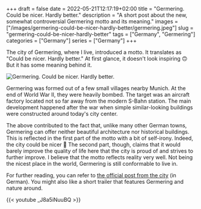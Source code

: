 +++ 
draft = false
date = 2022-05-21T12:17:19+02:00
title = "Germering. Could be nicer. Hardly better."
description = "A short post about the new, somewhat controversial Germering motto and its meaning."
images = ["/images/germering-could-be-nicer-hardly-better/germering.jpeg"]
slug = "germering-could-be-nicer-hardly-better"
tags = ["Germany", "Germering"]
categories = ["Germany"]
series = ["Germany"]
+++

The city of Germering, where I live, introduced a motto. It translates as "Could be nicer. Hardly better." At first glance, it doesn't look inspiring 🙃 But it has some meaning behind it.

![Germering. Could be nicer. Hardly better.](/images/germering-could-be-nicer-hardly-better/germering.jpeg)

Germering was formed out of a few small villages nearby Munich. At the end of World War II, they were heavily bombed. The target was an aircraft factory located not so far away from the modern S-Bahn station. The main development happened after the war when simple similar-looking buildings were constructed around today's city center.

The above contributed to the fact that, unlike many other German towns, Germering can offer neither beautiful architecture nor historical buildings. This is reflected in the first part of the motto with a bit of self-irony. Indeed, the city could be nicer 🙂 The second part, though, claims that it would barely improve the quality of life here that the city is proud of and strives to further improve. I believe that the motto reflects reality very well. Not being the nicest place in the world, Germering is still conformable to live in.

For further reading, you can refer to [the official post from the city](https://www.germering.de/germering/site.nsf/id/57838D995DC11BEDC12587D10030FF36) (in German). You might also like a short trailer that features Germering and nature around.

{{< youtube _J8a5iNuuBQ >}}
